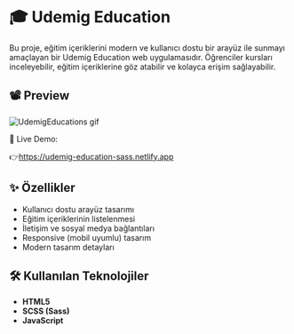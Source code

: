 # 🎓 Udemig Education

Bu proje, eğitim içeriklerini modern ve kullanıcı dostu bir arayüz ile sunmayı amaçlayan bir Udemig Education web uygulamasıdır. Öğrenciler kursları inceleyebilir, eğitim içeriklerine göz atabilir ve kolayca erişim sağlayabilir.

## 📽️ Preview
 ![UdemigEducations gif](https://github.com/user-attachments/assets/288bce22-864b-4519-abe3-91d3cff6510b)

🔗 Live Demo:

👉https://udemig-education-sass.netlify.app


## ✨ Özellikler
- Kullanıcı dostu arayüz tasarımı
- Eğitim içeriklerinin listelenmesi
- İletişim ve sosyal medya bağlantıları
- Responsive (mobil uyumlu) tasarım
- Modern tasarım detayları


## 🛠️ Kullanılan Teknolojiler
- **HTML5**
- **SCSS (Sass)**
- **JavaScript**
